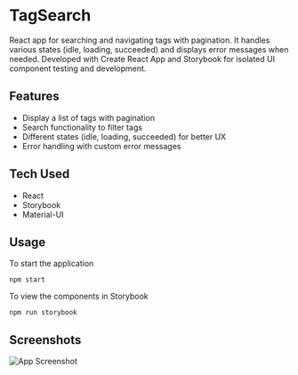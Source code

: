 
# TagSearch

React app for searching and navigating tags with pagination. It handles various states (idle, loading, succeeded) and displays error messages when needed. Developed with Create React App and Storybook for isolated UI component testing and development.


## Features

- Display a list of tags with pagination
- Search functionality to filter tags
- Different states (idle, loading, succeeded) for better UX
- Error handling with custom error messages


## Tech Used
- React
- Storybook
- Material-UI

## Usage

To start the application

```shell
npm start
```
 To view the components in Storybook
 ```shell
npm run storybook
```
## Screenshots

![App Screenshot](https://github.com/apekul/tagBrowser/assets/22819317/b6bb3c92-6030-4ba9-98c0-8048ebd3cb94)


